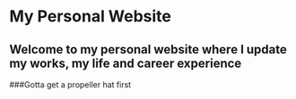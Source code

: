 # My Personal Website

## Welcome to my personal website where I update my works, my life and career experience
###Gotta get a propeller hat first
